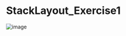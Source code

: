 # StackLayout_Exercise1

![image](https://github.com/Charl913/StackLayout_Exercise1/assets/73072328/e301585c-8c45-434a-98e6-85fc619e85b3)
